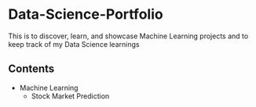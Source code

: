 # Data-Science-Portfolio
This is to discover, learn, and showcase Machine Learning projects and to keep track of my Data Science learnings

## Contents
   * Machine Learning
     - Stock Market Prediction
      




